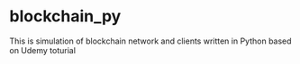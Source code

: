 # blockchain_py
 This is simulation of blockchain network and clients written in Python based on Udemy toturial
